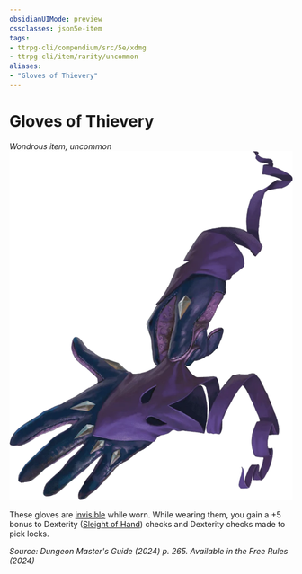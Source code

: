 ```yaml
---
obsidianUIMode: preview
cssclasses: json5e-item
tags:
- ttrpg-cli/compendium/src/5e/xdmg
- ttrpg-cli/item/rarity/uncommon
aliases: 
- "Gloves of Thievery"
---
```

# Gloves of Thievery
*Wondrous item, uncommon*  
![](3-Mechanics/CLI/items/img/gloves-of-thievery.webp#right)


These gloves are [invisible](3-Mechanics/CLI/rules/conditions.md#Invisible) while worn. While wearing them, you gain a +5 bonus to Dexterity ([Sleight of Hand](3-Mechanics/CLI/rules/skills.md#Sleight%20of%20Hand)) checks and Dexterity checks made to pick locks.

*Source: Dungeon Master's Guide (2024) p. 265. Available in the Free Rules (2024)*